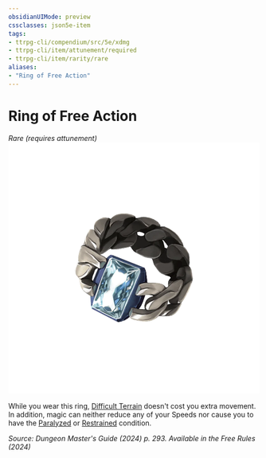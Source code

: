```yaml
---
obsidianUIMode: preview
cssclasses: json5e-item
tags:
- ttrpg-cli/compendium/src/5e/xdmg
- ttrpg-cli/item/attunement/required
- ttrpg-cli/item/rarity/rare
aliases: 
- "Ring of Free Action"
---
```

# Ring of Free Action
*Rare (requires attunement)*  
![](3-Mechanics/CLI/items/img/ring-of-free-action.webp#right)


While you wear this ring, [Difficult Terrain](3-Mechanics/CLI/rules/variant-rules/difficult-terrain-xphb.md) doesn't cost you extra movement. In addition, magic can neither reduce any of your Speeds nor cause you to have the [Paralyzed](3-Mechanics/CLI/rules/conditions.md#Paralyzed) or [Restrained](3-Mechanics/CLI/rules/conditions.md#Restrained) condition.

*Source: Dungeon Master's Guide (2024) p. 293. Available in the Free Rules (2024)*